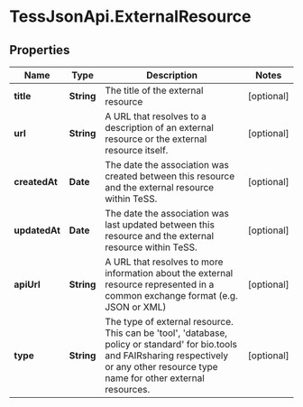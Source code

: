 # TessJsonApi.ExternalResource

## Properties

Name | Type | Description | Notes
------------ | ------------- | ------------- | -------------
**title** | **String** | The title of the external resource | [optional] 
**url** | **String** | A URL that resolves to a description of an external resource or the external resource itself. | [optional] 
**createdAt** | **Date** | The date the association was created between this resource and the external resource within TeSS. | [optional] 
**updatedAt** | **Date** | The date the association was last updated between this resource and the external resource within TeSS. | [optional] 
**apiUrl** | **String** | A URL that resolves to more information about the external resource represented in a common exchange format (e.g. JSON or XML) | [optional] 
**type** | **String** | The type of external resource. This can be &#39;tool&#39;, &#39;database, policy or standard&#39; for bio.tools and FAIRsharing respectively or any other resource type name for other external resources. | [optional] 



